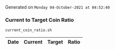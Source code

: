 Generated on `Monday 04-October-2021 at 04:52:40`

### Current to Target Coin Ratio
`current_coin_ratio.sh`

Date|Current|Target|Ratio
---|---|---|---
